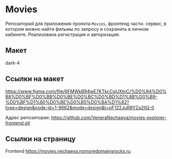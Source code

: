 # Movies
Репозиторий для приложения проекта `Movies`, фронтенд части. сервис, в котором можно найти фильмы по запросу и сохранить в личном кабинете. Реализована регистрация и авторизация.

## Макет 
dark-4

## Ссылки на макет
https://www.figma.com/file/6FMWkB94wE7KTkcCgUXtnC/%D0%94%D0%B8%D0%BF%D0%BB%D0%BE%D0%BC%D0%BD%D1%8B%D0%B9-%D0%BF%D1%80%D0%BE%D0%B5%D0%BA%D1%82?type=design&node-id=1-9662&mode=design&t=pF122JuR8YZa2llQ-0

Адрес репозитория: https://github.com/VeneraNechaeva/movies-explorer-frontend.git

## Ссылки на страницу

Frontend https://movies.nechaeva.nomoredomainsrocks.ru
